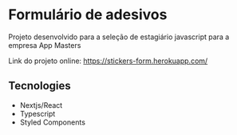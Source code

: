 # Formulário de adesivos
Projeto desenvolvido para a seleção de estagiário javascript para a empresa App Masters

Link do projeto online: https://stickers-form.herokuapp.com/

## Tecnologies
- Nextjs/React
- Typescript
- Styled Components
